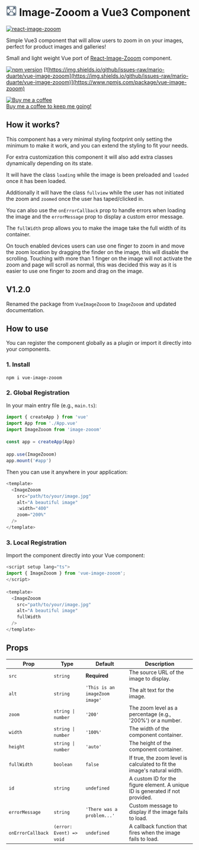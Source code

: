 # ![Logo-ImageZooom](https://github.com/Mario-Duarte/Vue-Image-Zooom/blob/main/public/logo28.png?raw=true) Image-Zooom a Vue3 Component

[![react-image-zooom](https://nodei.co/npm/vue-image-zooom.png)](https://www.npmjs.com/package/vue-image-zooom)

Simple Vue3 component that will allow users to zoom in on your images, perfect for product images and galleries!

Small and light weight Vue port of [React-Image-Zooom](https://github.com/Mario-Duarte/react-image-zooom) component.

[![npm version](https://badge.fury.io/js/vue-image-zooom.svg)](https://www.npmjs.com/package/vue-image-zooom) 
[![https://img.shields.io/github/issues-raw/mario-duarte/vue-image-zooom](https://img.shields.io/github/issues-raw/mario-duarte/vue-image-zooom)](https://www.npmjs.com/package/vue-image-zooom) 

<a href="https://www.buymeacoffee.com/marioduarte"><img src="https://cdn.buymeacoffee.com/buttons/v2/default-red.png" height="32px" alt="Buy me a coffee"></a><br/>
[Buy me a coffee to keep me going!](https://www.paypal.com/paypalme/MarioDuarte/2)

## How it works?

This component has a very minimal styling footprint only setting the minimum to make it work, and you can extend the styling to fit your needs.

For extra customization this component it will also add extra classes dynamically depending on its state.

It will have the class `loading` while the image is been preloaded and `loaded` once it has been loaded.

Additionally it will have the class `fullview` while the user has not initiated the zoom and `zoomed` once the user has taped/clicked in.

You can also use the `onErrorCallback` prop to handle errors when loading the image and the `errorMessage` prop to display a custom error message.

The `fullWidth` prop allows you to make the image take the full width of its container.

On touch enabled devices users can use one finger to zoom in and move the zoom location by dragging the finder on the image, this will disable the scrolling. Touching with more than 1 finger on the image will not activate the zoom and page will scroll as normal, this was decided this way as it is easier to use one finger to zoom and drag on the image.

## V1.2.0

Renamed the package from `VueImageZooom` to `ImageZooom` and updated documentation.

## How to use

You can register the component globally as a plugin or import it directly into your components.


### 1. Install

```shell
npm i vue-image-zooom
```

### 2. Global Registration

In your main entry file (e.g., `main.ts`):

```typescript
import { createApp } from 'vue'
import App from './App.vue'
import ImageZooom from 'image-zooom'

const app = createApp(App)

app.use(ImageZooom)
app.mount('#app')
```

Then you can use it anywhere in your application:

```typescript
<template>
  <ImageZooom 
    src="path/to/your/image.jpg" 
    alt="A beautiful image" 
    :width="400"
    zoom="200%"
  />
</template>
```

### 3. Local Registration

Import the component directly into your Vue component:

```typescript
<script setup lang="ts">
import { ImageZooom } from 'vue-image-zooom';
</script>

<template>
  <ImageZooom 
    src="path/to/your/image.jpg" 
    alt="A beautiful image" 
    fullWidth
  />
</template>
```


## Props

| Prop              | Type                      | Default                               | Description                                                                 |
|-------------------|---------------------------|---------------------------------------|-----------------------------------------------------------------------------|
| `src`             | `string`                  | **Required**                          | The source URL of the image to display.                                     |
| `alt`             | `string`                  | `'This is an imageZoom image'`        | The alt text for the image.                                                 |
| `zoom`            | `string \| number`        | `'200'`                               | The zoom level as a percentage (e.g., '200%') or a number.                  |
| `width`           | `string \| number`        | `'100%'`                              | The width of the component container.                                       |
| `height`          | `string \| number`        | `'auto'`                              | The height of the component container.                                      |
| `fullWidth`       | `boolean`                 | `false`                               | If true, the zoom level is calculated to fit the image's natural width.     |
| `id`              | `string`                  | `undefined`                           | A custom ID for the figure element. A unique ID is generated if not provided. |
| `errorMessage`    | `string`                  | `'There was a problem...'`            | Custom message to display if the image fails to load.                       |
| `onErrorCallback` | `(error: Event) => void`  | `undefined`                           | A callback function that fires when the image fails to load.                |